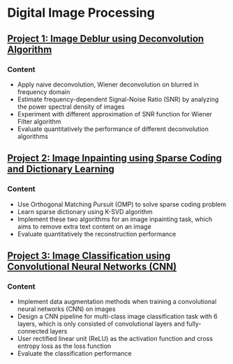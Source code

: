 # Digital Image Processing

## [Project 1: Image Deblur using Deconvolution Algorithm](https://github.com/Qiong-Hu/Digital_Image_Processing/tree/master/Project1)

### Content

- Apply naive deconvolution, Wiener deconvolution on blurred in frequency domain
- Estimate frequency-dependent Signal-Noise Ratio (SNR) by analyzing the power spectral density of images
- Experiment with different approximation of SNR function for Wiener Filter algorithm
- Evaluate quantitatively the performance of different deconvolution algorithms

## [Project 2: Image Inpainting using Sparse Coding and Dictionary Learning](https://github.com/Qiong-Hu/Digital_Image_Processing/tree/master/Project2)

### Content

- Use Orthogonal Matching Pursuit (OMP) to solve sparse coding problem
- Learn sparse dictionary using K-SVD algorithm
- Implement these two algorithms for an image inpainting task, which aims to remove extra text content on an image
- Evaluate quantitatively the reconstruction performance

## [Project 3: Image Classification using Convolutional Neural Networks (CNN)](https://github.com/Qiong-Hu/Digital_Image_Processing/tree/master/Project3)

### Content

- Implement data augmentation methods when training a convolutional neural networks (CNN) on images
- Design a CNN pipeline for multi-class image classification task with 6 layers, which is only consisted of convolutional layers and fully-connected layers
- User rectified linear unit (ReLU) as the activation function and cross entropy loss as the loss function
- Evaluate the classification performance
